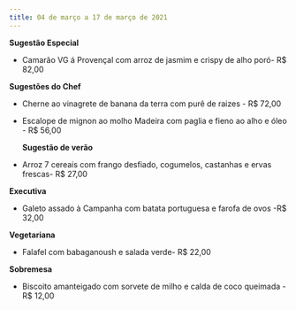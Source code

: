```yaml
---
title: 04 de março a 17 de março de 2021
---
```

**Sugestão Especial** 

* Camarão VG á Provençal com arroz de jasmim e crispy de alho poró- R$ 82,00

**Sugestões do Chef**

* Cherne ao vinagrete de banana da terra com purê de raizes - R$ 72,00
* Escalope de mignon ao molho Madeira com paglia e fieno ao alho e óleo - R$ 56,00

  **Sugestão de verão**
* Arroz 7 cereais com frango desfiado, cogumelos, castanhas e ervas frescas- R$ 27,00

**Executiva**

* Galeto assado à Campanha com batata portuguesa e farofa de ovos -R$ 32,00

**Vegetariana**

* Falafel com babaganoush e salada verde- R$ 22,00

**Sobremesa**

* Biscoito amanteigado com sorvete de milho e calda de coco queimada - R$ 12,00